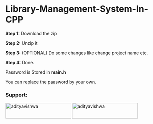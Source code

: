 # Library-Management-System-In-CPP

**Step 1:** Download the zip

**Step 2:** Unzip it

**Step 3:** (OPTIONAL) Do some changes like change project name etc.

**Step 4:** Done.

Password is Stored in **main.h**

You can replace the paasword by your own.

<h3 align="left">Support:</h3>
<p><a href="https://www.buymeacoffee.com/adityavishwa"> <img align="left" src="https://cdn.buymeacoffee.com/buttons/v2/default-yellow.png" height="50" width="210" alt="adityavishwa" /></a><a href="https://ko-fi.com/adityavishwa"> <img align="left" src="https://cdn.ko-fi.com/cdn/kofi3.png?v=3" height="50" width="210" alt="adityavishwa" /></a></p><br><br>

